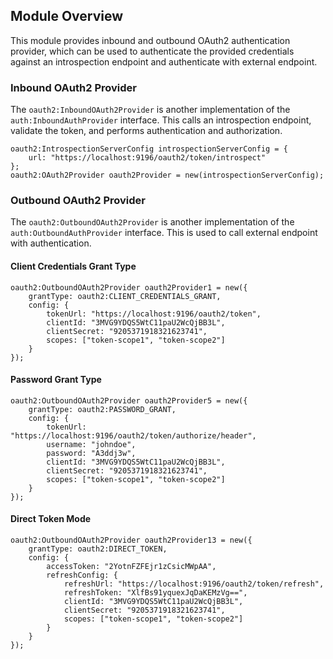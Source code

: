 ## Module Overview

This module provides inbound and outbound OAuth2 authentication provider, which can be used to authenticate the provided credentials against an introspection endpoint and authenticate with external endpoint.

### Inbound OAuth2 Provider

The `oauth2:InboundOAuth2Provider` is another implementation of the `auth:InboundAuthProvider` interface. This calls an introspection endpoint, validate the token, and performs authentication and authorization.

```ballerina
oauth2:IntrospectionServerConfig introspectionServerConfig = {
    url: "https://localhost:9196/oauth2/token/introspect"
};
oauth2:OAuth2Provider oauth2Provider = new(introspectionServerConfig);
```

### Outbound OAuth2 Provider

The `oauth2:OutboundOAuth2Provider` is another implementation of the `auth:OutboundAuthProvider` interface. This is used to call external endpoint with authentication.

#### Client Credentials Grant Type

```ballerina
oauth2:OutboundOAuth2Provider oauth2Provider1 = new({
    grantType: oauth2:CLIENT_CREDENTIALS_GRANT,
    config: {
        tokenUrl: "https://localhost:9196/oauth2/token",
        clientId: "3MVG9YDQS5WtC11paU2WcQjBB3L",
        clientSecret: "9205371918321623741",
        scopes: ["token-scope1", "token-scope2"]
    }
});
```

#### Password Grant Type

```ballerina
oauth2:OutboundOAuth2Provider oauth2Provider5 = new({
    grantType: oauth2:PASSWORD_GRANT,
    config: {
        tokenUrl: "https://localhost:9196/oauth2/token/authorize/header",
        username: "johndoe",
        password: "A3ddj3w",
        clientId: "3MVG9YDQS5WtC11paU2WcQjBB3L",
        clientSecret: "9205371918321623741",
        scopes: ["token-scope1", "token-scope2"]
    }
});
```

#### Direct Token Mode

```ballerina
oauth2:OutboundOAuth2Provider oauth2Provider13 = new({
    grantType: oauth2:DIRECT_TOKEN,
    config: {
        accessToken: "2YotnFZFEjr1zCsicMWpAA",
        refreshConfig: {
            refreshUrl: "https://localhost:9196/oauth2/token/refresh",
            refreshToken: "XlfBs91yquexJqDaKEMzVg==",
            clientId: "3MVG9YDQS5WtC11paU2WcQjBB3L",
            clientSecret: "9205371918321623741",
            scopes: ["token-scope1", "token-scope2"]
        }
    }
});
```
